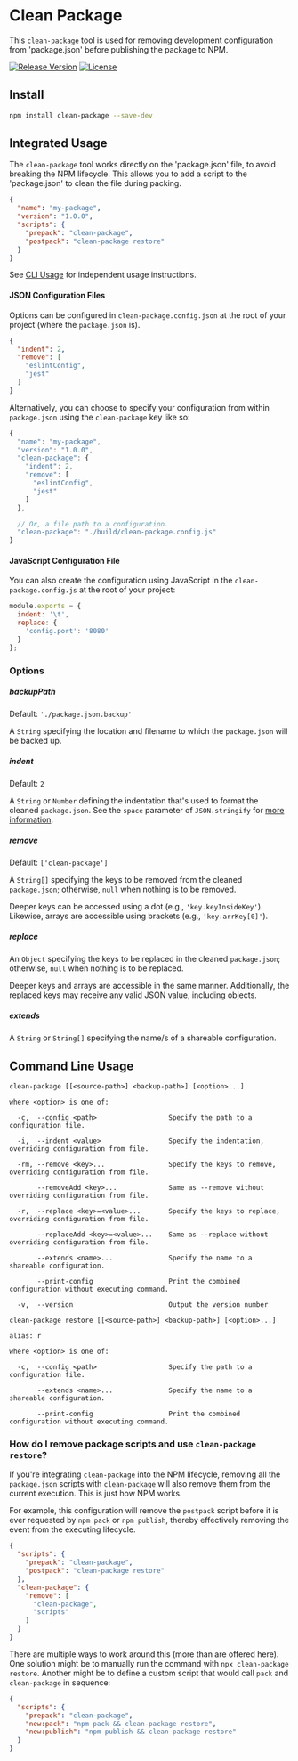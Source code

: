 # Clean Package

This `clean-package` tool is used for removing development configuration from 'package.json' before publishing the package to NPM.

[![Release Version](https://img.shields.io/npm/v/clean-package.svg)](https://www.npmjs.com/package/clean-package)
[![License](https://img.shields.io/badge/License-MIT-blue.svg)](https://opensource.org/licenses/MIT)


## Install

```bash
npm install clean-package --save-dev
```


## Integrated Usage

The `clean-package` tool works directly on the 'package.json' file, to avoid breaking the NPM lifecycle. This allows you to add a script to the 'package.json' to clean the file during packing.

```json
{
  "name": "my-package",
  "version": "1.0.0",
  "scripts": {
    "prepack": "clean-package",
    "postpack": "clean-package restore"
  }
}
```

See [CLI Usage](#command-line-usage 'Command Line Usage') for independent usage instructions.

#### JSON Configuration Files

Options can be configured in `clean-package.config.json` at the root of your project (where the `package.json` is).

```json
{
  "indent": 2,
  "remove": [
    "eslintConfig",
    "jest"
  ]
}
```

Alternatively, you can choose to specify your configuration from within `package.json` using the `clean-package` key like so:

```js
{
  "name": "my-package",
  "version": "1.0.0",
  "clean-package": {
    "indent": 2,
    "remove": [
      "eslintConfig",
      "jest"
    ]
  },

  // Or, a file path to a configuration.
  "clean-package": "./build/clean-package.config.js"
}
```

#### JavaScript Configuration File

You can also create the configuration using JavaScript in the `clean-package.config.js` at the root of your project:

```js
module.exports = {
  indent: '\t',
  replace: {
    'config.port': '8080'
  }
};
```


### Options

##### backupPath

Default: `'./package.json.backup'`

A `String` specifying the location and filename to which the `package.json` will be backed up.

##### indent

Default: `2`

A `String` or `Number` defining the indentation that's used to format the cleaned `package.json`. See the `space` parameter of `JSON.stringify` for [more information](https://developer.mozilla.org/en-US/docs/Web/JavaScript/Reference/Global_Objects/JSON/stringify#Parameters).

##### remove

Default: `['clean-package']`

A `String[]` specifying the keys to be removed from the cleaned `package.json`; otherwise, `null` when nothing is to be removed.

Deeper keys can be accessed using a dot (e.g., `'key.keyInsideKey'`). Likewise, arrays are accessible using brackets (e.g., `'key.arrKey[0]'`).

##### replace

An `Object` specifying the keys to be replaced in the cleaned `package.json`; otherwise, `null` when nothing is to be replaced.

Deeper keys and arrays are accessible in the same manner. Additionally, the replaced keys may receive any valid JSON value, including objects.

##### extends

A `String` or `String[]` specifying the name/s of a shareable configuration.

## Command Line Usage

```
clean-package [[<source-path>] <backup-path>] [<option>...]

where <option> is one of:

  -c,  --config <path>                  Specify the path to a configuration file.

  -i,  --indent <value>                 Specify the indentation, overriding configuration from file.

  -rm, --remove <key>...                Specify the keys to remove, overriding configuration from file.

       --removeAdd <key>...             Same as --remove without overriding configuration from file.

  -r,  --replace <key>=<value>...       Specify the keys to replace, overriding configuration from file.

       --replaceAdd <key>=<value>...    Same as --replace without overriding configuration from file.

       --extends <name>...              Specify the name to a shareable configuration.

       --print-config                   Print the combined configuration without executing command.

  -v,  --version                        Output the version number
```

```
clean-package restore [[<source-path>] <backup-path>] [<option>...]

alias: r

where <option> is one of:

  -c,  --config <path>                  Specify the path to a configuration file.

       --extends <name>...              Specify the name to a shareable configuration.

       --print-config                   Print the combined configuration without executing command.
```

### How do I remove package scripts and use `clean-package restore`?

If you're integrating `clean-package` into the NPM lifecycle, removing all the `package.json` scripts with `clean-package` will also remove them from the current execution. This is just how NPM works.

For example, this configuration will remove the `postpack` script before it is ever requested by `npm pack` or `npm publish`, thereby effectively removing the event from the executing lifecycle.

```json
{
  "scripts": {
    "prepack": "clean-package",
    "postpack": "clean-package restore"
  },
  "clean-package": {
    "remove": [
      "clean-package",
      "scripts"
    ]
  }
}
```

There are multiple ways to work around this (more than are offered here). One solution might be to manually run the command with `npx clean-package restore`. Another might be to define a custom script that would call `pack` and `clean-package` in sequence:

```json
{
  "scripts": {
    "prepack": "clean-package",
    "new:pack": "npm pack && clean-package restore",
    "new:publish": "npm publish && clean-package restore"
  }
}
```
